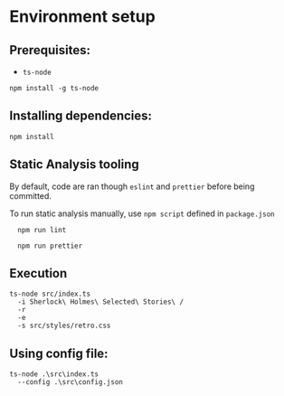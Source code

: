 # Environment setup

## Prerequisites:

- `ts-node`
```
npm install -g ts-node
```

## Installing dependencies:
```
npm install
```
## Static Analysis tooling

By default, code are ran though `eslint` and `prettier` before being committed.

To run static analysis manually, use `npm script` defined in `package.json`

```
  npm run lint

  npm run prettier
```

## Execution

```
ts-node src/index.ts 
  -i Sherlock\ Holmes\ Selected\ Stories\ / 
  -r 
  -e 
  -s src/styles/retro.css
```

## Using config file:

```
ts-node .\src\index.ts 
  --config .\src\config.json
```